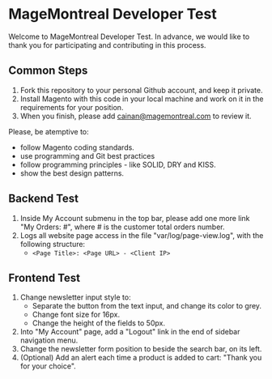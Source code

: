 # MageMontreal Developer Test
Welcome to MageMontreal Developer Test. In advance, we would like to thank you for participating and contributing in this process.

## Common Steps
1. Fork this repository to your personal Github account, and keep it private.  
2. Install Magento with this code in your local machine and work on it in the requirements for your position.
3. When you finish, please add cainan@magemontreal.com to review it.

Please, be atemptive to:
- follow Magento coding standards.
- use programming and Git best practices
- follow programming principles - like SOLID, DRY and KISS.
- show the best design patterns.
    
## Backend Test
1. Inside My Account submenu in the top bar, please add one more link "My Orders: #", where # is the customer total orders number.
2. Logs all website page access in the file "var/log/page-view.log", with the following structure:
    - `<Page Title>: <Page URL> - <Client IP>`
    
## Frontend Test
1. Change newsletter input style to:
    - Separate the button from the text input, and change its color to grey.
    - Change font size for 16px.
    - Change the height of the fields to 50px.
2. Into "My Account" page, add a "Logout" link in the end of sidebar navigation menu.
3. Change the newsletter form position to beside the search bar, on its left. 
4. (Optional) Add an alert each time a product is added to cart: "Thank you for your choice".
